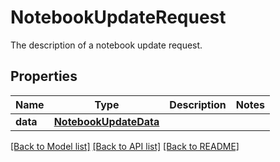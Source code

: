 # NotebookUpdateRequest

The description of a notebook update request.

## Properties
Name | Type | Description | Notes
------------ | ------------- | ------------- | -------------
**data** | [**NotebookUpdateData**](NotebookUpdateData.md) |  | 

[[Back to Model list]](README.md#documentation-for-models) [[Back to API list]](README.md#documentation-for-api-endpoints) [[Back to README]](README.md)


